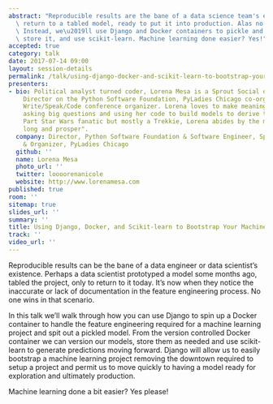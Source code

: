 ```yaml
---
abstract: "Reproducible results are the bane of a data science team's existence. We\
  \ return to a tabled model, ready to put it into production. Alas no documentation!\
  \ Instead, we\u2019ll use Django and Docker containers to pickle and version a model,\
  \ store it, and use scikit-learn. Machine learning done easier? Yes!"
accepted: true
category: talk
date: 2017-07-14 09:00
layout: session-details
permalink: /talk/using-django-docker-and-scikit-learn-to-bootstrap-your-machine-learning-project/
presenters:
- bio: Political analyst turned coder, Lorena Mesa is a Sprout Social data engineer,
    Director on the Python Software Foundation, PyLadies Chicago co-organizer, and
    Write/Speak/Code conference organizer. Lorena loves to make meaning out of data,
    asking big questions and using her code to build models to derive that meaning.
    Part Star Wars fanatic but mostly a Trekkie, Lorena abides by the motto to "live
    long and prosper".
  company: Director, Python Software Foundation & Software Engineer, Sprout Social
    & Organizer, PyLadies Chicago
  github: ''
  name: Lorena Mesa
  photo_url: ''
  twitter: loooorenanicole
  website: http://www.lorenamesa.com
published: true
room: ''
sitemap: true
slides_url: ''
summary: ''
title: Using Django, Docker, and Scikit-learn to Bootstrap Your Machine Learning Project
track: ''
video_url: ''
---
```


Reproducible results can be the bane of a data engineer or data scientist’s existence. Perhaps a data scientist prototyped a model some months ago, tabled the project, only to return to it today. It’s now when they notice the inaccurate or lack of documentation in the feature engineering process. No one wins in that scenario.

In this talk we’ll walk through how you can use Django to spin up a Docker container to handle the feature engineering required for a machine learning project and spit out a pickled model. From the version controlled Docker container we can version our models, store them as needed and use scikit-learn to generate predictions moving forward. Django will allow us to easily bootstrap a machine learning project removing the downtown required to setup a project and permit us to move quickly to having a model ready for exploration and ultimately production. 

Machine learning done a bit easier? Yes please!
